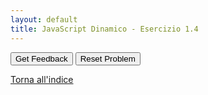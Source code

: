 ```yaml
---
layout: default
title: JavaScript Dinamico - Esercizio 1.4
---
```



<div id="jsDinamico_es1-4-sortableTrash" class="sortable-code"></div> 
<div id="jsDinamico_es1-4-sortable" class="sortable-code"></div> 
<div style="clear:both;"></div> 
<p> 
    <input id="jsDinamico_es1-4-feedbackLink" value="Get Feedback" type="button" /> 
    <input id="jsDinamico_es1-4-newInstanceLink" value="Reset Problem" type="button" /> 
</p> 
<script type="text/javascript"> 
(function(){
  var initial = "&lt;!DOCTYPE html&gt;\n" +
    "&lt;html lang=&quot;it&quot;&gt;\n" +
    "&lt;head&gt;\n" +
    "    &lt;meta charset=&quot;UTF-8&quot;&gt;\n" +
    "    &lt;meta name=&quot;viewport&quot; content=&quot;width=device-width, initial-scale=1.0&quot;&gt;\n" +
    "    &lt;title&gt;Esercizio: Nascondere Elementi con Selettore CSS&lt;/title&gt;\n" +
    "    &lt;style&gt;\n" +
    "        .nascondi {...}\n" +
    "    &lt;/style&gt;\n" +
    "&lt;/head&gt;\n" +
    "&lt;body&gt;\n" +
    "    &lt;h1&gt;Esercizio: Ottenere tutti gli elementi con un selettore CSS e nasconderli&lt;/h1&gt;\n" +
    "    &lt;p class=&quot;nascondi&quot;&gt;Primo paragrafo da nascondere.&lt;/p&gt;\n" +
    "    &lt;p class=&quot;nascondi&quot;&gt;Secondo paragrafo da nascondere.&lt;/p&gt;\n" +
    "    &lt;p&gt;Questo paragrafo rimarrà visibile.&lt;/p&gt;\n" +
    "    &lt;button onclick=&quot;nascondiElementi()&quot;&gt;Nascondi i paragrafi&lt;/button&gt;\n" +
    "    &lt;script&gt;\n" +
    "        function nascondiElementi() {\n" +
    "            const elementi = document.querySelectorAll(&#039;.nascondi&#039;);\n" +
    "            elementi.forEach(function(el) {\n" +
    "                el.style.display = &#039;none&#039;;\n" +
    "            });\n" +
    "        }\n" +
    "    &lt;/script&gt;\n" +
    "&lt;/body&gt;\n" +
    "&lt;/html&gt;\n" +
    "const elementi = document.querySelectorAll(&#039;#nascondi&#039;); #distractor\n" +
    "const elementi = document.querySelectorAll(&#039;?nascondi&#039;); #distractor\n" +
    "const elementi = document.querySelectorAll(&#039;_nascondi&#039;); #distractor\n" +
    "const elementi = document.querySelectorAll(&#039;nascondi&#039;); #distractor\n" +
    "el.style = &#039;none&#039;; #distractor\n" +
    "el.style.displayNone = true; #distractor";
  var parsonsPuzzle = new ParsonsWidget({
    "sortableId": "jsDinamico_es1-4-sortable",
    "max_wrong_lines": 10,
    "grader": ParsonsWidget._graders.LineBasedGrader,
    "exec_limit": 2500,
    "can_indent": true,
    "x_indent": 50,
    "lang": "en",
    "show_feedback": true,
    "trashId": "jsDinamico_es1-4-sortableTrash"
  });
  parsonsPuzzle.init(initial);
  parsonsPuzzle.shuffleLines();
  $("#jsDinamico_es1-4-newInstanceLink").click(function(event){ 
      event.preventDefault(); 
      parsonsPuzzle.shuffleLines(); 
  }); 
  $("#jsDinamico_es1-4-feedbackLink").click(function(event){ 
      event.preventDefault(); 
      parsonsPuzzle.getFeedback(); 
  }); 
})(); 
</script>

[Torna all'indice](../../../index.markdown)